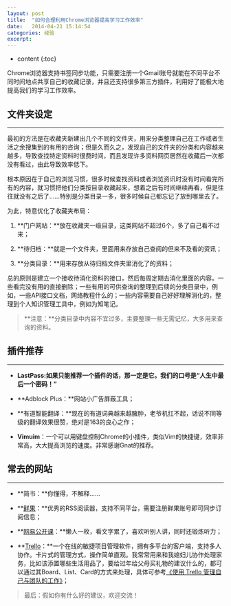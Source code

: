 ```yaml
---
layout: post
title:  "如何合理利用Chrome浏览器提高学习工作效率"
date:   2014-04-21 15:14:54
categories: 经验
excerpt: 
---
```


* content
{:toc}

Chrome浏览器支持书签同步功能，只需要注册一个Gmail账号就能在不同平台不同时间地点共享自己的收藏记录，并且还支持很多第三方插件，利用好了能极大地提高我们的学习工作效率。
## 文件夹设定
------
最初的方法是在收藏夹新建出几个不同的文件夹，用来分类整理自己在工作或者生活之余搜集到的有用的咨询；但是久而久之，发现自己的文件夹的分类和内容越来越多，导致查找特定资料时很费时间，而且发现许多资料网页居然在收藏后一次都没有看过，由此导致效率低下。

根本原因在于自己的浏览习惯，很多时候查找资料或者浏览资讯时没有时间看完所有的内容，就习惯把他们分类按目录收藏起来，想着之后有时间继续再看，但是往往就没有之后了……特别是分类目录一多，很多时候自己都忘记了放到哪里去了。

为此，特意优化了收藏夹布局：

1. **门户网站：**放在收藏夹一级目录，这类网站不超过6个，多了自己看不过来；

2. **待归档：**就是一个文件夹，里面用来存放自己查阅的但来不及看的资讯；

3. **分类目录：**用来存放从待归档文件夹里消化了的资料；

总的原则是建立一个接收待消化资料的接口，然后每周定期去消化里面的内容。一些看完没有用的直接删除；一些有用的可供查询的整理到后续的分类目录中，例如，一些API接口文档，网络教程什么的；一些内容需要自己好好理解消化的，整理到个人知识管理工具中，例如为知笔记。

> **注意：**分类目录中内容不宜过多，主要整理一些无需记忆，大多用来查询的资料。

## 插件推荐
------
- **LastPass:**如果只能推荐一个插件的话，那一定是它。我们的口号是**“人生中最后一个密码！”**

- **Adblock Plus：**网站小广告屏蔽工具；

- **有道智能翻译：**现在的有道词典越来越臃肿，老爷机扛不起，话说不同等级的翻译效果很赞，绝对是163的良心之作；

- **Vimuim**：一个可以用键盘控制Chrome的小插件，类似Vim的快捷键，效率非常高，大大提高浏览的速度。非常感谢Gnat的推荐。

## 常去的网站
------
- **简书：**你懂得，不解释……

- **[鲜果](http://xianguo.com/)：**优秀的RSS阅读器，支持不同平台，需要注册鲜果账号即可同步订阅信息；

- **[网易公开课](http://open.163.com/)：**懒人一枚，看文字累了，喜欢听别人讲，同时还锻炼听力；

- **[Trello](https://trello.com/)：**一个在线的敏捷项目管理软件，拥有多平台的客户端，支持多人协作。卡片式的管理方式，操作简单直观。我常常用来和我媳妇儿协作处理家务，比如该添置哪些生活用品了，要给过年给父母买礼物的建议什么的，都可以通过其Board、List、Card的方式来处理，具体可参考[《使用 Trello 管理自己与团队的工作》](http://iprogramming.diandian.com/post/2012-06-01/40027043325)；

> 最后：假如你有什么好的建议，欢迎交流！